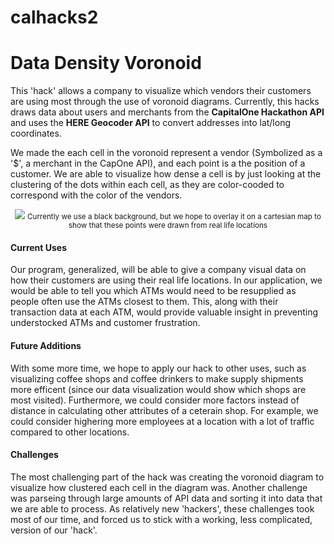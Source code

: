 # calhacks2
<h1>Data Density Voronoid</h1>

This 'hack' allows a company to visualize which vendors their customers are using most through the use of voronoid diagrams.
Currently, this hacks draws data about users and merchants from the <b>CapitalOne Hackathon API</b> and uses the <b>HERE Geocoder API</b> to convert addresses into lat/long coordinates.

We made the each cell in the voronoid represent a vendor (Symbolized as a '$', a merchant in the CapOne API), and each point is a the position of a customer. We are able to visualize how dense a cell is by just looking at the clustering of the dots within each cell, as they are color-cooded to correspond with the color of the vendors.

<div style="text-align:center">
<img src='https://raw.githubusercontent.com/pikazu/calhacks2/master/voronoid.PNG'/>
<small>Currently we use a black background, but we hope to overlay it on a cartesian map to show that these points were drawn from real life locations</small>
</div>

<h4>Current Uses</h4>
Our program, generalized, will be able to give a company visual data on how their customers are using their real life locations. In our application, we would be able to tell you which ATMs would need to be resupplied as people often use the ATMs closest to them. This, along with their transaction data at each ATM, would provide valuable insight in preventing understocked ATMs and customer frustration.

<h4>Future Additions</h4>
With some more time, we hope to apply our hack to other uses, such as visualizing coffee shops and coffee drinkers to make supply shipments more efficent (since our data visualization would show which shops are most visited). Furthermore, we could consider more factors instead of distance in calculating other attributes of a ceterain shop. For example, we could consider highering more employees at a location with a lot of traffic compared to other locations.

<h4>Challenges</h4>
The most challenging part of the hack was creating the voronoid diagram to visualize how clustered each cell in the diagram was. Another challenge was parseing through large amounts of API data and sorting it into data that we are able to process. As relatively new 'hackers', these challenges took most of our time, and forced us to stick with a working, less complicated, version of our 'hack'.

